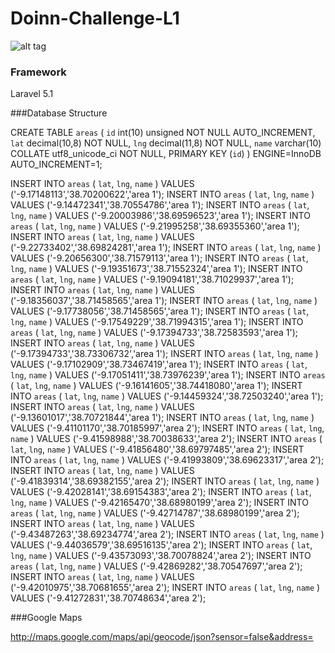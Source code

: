 # Doinn-Challenge-L1

![alt tag](http://i67.tinypic.com/5n6gir.png)

### Framework

Laravel 5.1


###Database Structure 

CREATE TABLE `areas` (
  `id` int(10) unsigned NOT NULL AUTO_INCREMENT,
  `lat` decimal(10,8) NOT NULL,
  `lng` decimal(11,8) NOT NULL,
  `name` varchar(10) COLLATE utf8_unicode_ci NOT NULL,
  PRIMARY KEY (`id`)
) ENGINE=InnoDB AUTO_INCREMENT=1;

INSERT INTO `areas` ( `lat`, `lng`, `name` ) VALUES ('-9.17148113','38.70200622','area 1');
INSERT INTO `areas` ( `lat`, `lng`, `name` ) VALUES ('-9.14472341','38.70554786','area 1');
INSERT INTO `areas` ( `lat`, `lng`, `name` ) VALUES ('-9.20003986','38.69596523','area 1');
INSERT INTO `areas` ( `lat`, `lng`, `name` ) VALUES ('-9.21995258','38.69355360','area 1');
INSERT INTO `areas` ( `lat`, `lng`, `name` ) VALUES ('-9.22733402','38.69824281','area 1');
INSERT INTO `areas` ( `lat`, `lng`, `name` ) VALUES ('-9.20656300','38.71579113','area 1');
INSERT INTO `areas` ( `lat`, `lng`, `name` ) VALUES ('-9.19351673','38.71552324','area 1');
INSERT INTO `areas` ( `lat`, `lng`, `name` ) VALUES ('-9.19094181','38.71029937','area 1');
INSERT INTO `areas` ( `lat`, `lng`, `name` ) VALUES ('-9.18356037','38.71458565','area 1');
INSERT INTO `areas` ( `lat`, `lng`, `name` ) VALUES ('-9.17738056','38.71458565','area 1');
INSERT INTO `areas` ( `lat`, `lng`, `name` ) VALUES ('-9.17549229','38.71994315','area 1');
INSERT INTO `areas` ( `lat`, `lng`, `name` ) VALUES ('-9.17394733','38.72583593','area 1');
INSERT INTO `areas` ( `lat`, `lng`, `name` ) VALUES ('-9.17394733','38.73306732','area 1');
INSERT INTO `areas` ( `lat`, `lng`, `name` ) VALUES ('-9.17102909','38.73467419','area 1');
INSERT INTO `areas` ( `lat`, `lng`, `name` ) VALUES ('-9.17051411','38.73976239','area 1');
INSERT INTO `areas` ( `lat`, `lng`, `name` ) VALUES ('-9.16141605','38.74418080','area 1');
INSERT INTO `areas` ( `lat`, `lng`, `name` ) VALUES ('-9.14459324','38.72503240','area 1');
INSERT INTO `areas` ( `lat`, `lng`, `name` ) VALUES ('-9.13601017','38.70721844','area 1');
INSERT INTO `areas` ( `lat`, `lng`, `name` ) VALUES ('-9.41101170','38.70185997','area 2');
INSERT INTO `areas` ( `lat`, `lng`, `name` ) VALUES ('-9.41598988','38.70038633','area 2');
INSERT INTO `areas` ( `lat`, `lng`, `name` ) VALUES ('-9.41856480','38.69797485','area 2');
INSERT INTO `areas` ( `lat`, `lng`, `name` ) VALUES ('-9.41993809','38.69623317','area 2');
INSERT INTO `areas` ( `lat`, `lng`, `name` ) VALUES ('-9.41839314','38.69382155','area 2');
INSERT INTO `areas` ( `lat`, `lng`, `name` ) VALUES ('-9.42028141','38.69154383','area 2');
INSERT INTO `areas` ( `lat`, `lng`, `name` ) VALUES ('-9.42165470','38.68980199','area 2');
INSERT INTO `areas` ( `lat`, `lng`, `name` ) VALUES ('-9.42714787','38.68980199','area 2');
INSERT INTO `areas` ( `lat`, `lng`, `name` ) VALUES ('-9.43487263','38.69234774','area 2');
INSERT INTO `areas` ( `lat`, `lng`, `name` ) VALUES ('-9.44036579','38.69516135','area 2');
INSERT INTO `areas` ( `lat`, `lng`, `name` ) VALUES ('-9.43573093','38.70078824','area 2');
INSERT INTO `areas` ( `lat`, `lng`, `name` ) VALUES ('-9.42869282','38.70547697','area 2');
INSERT INTO `areas` ( `lat`, `lng`, `name` ) VALUES ('-9.42010975','38.70681655','area 2');
INSERT INTO `areas` ( `lat`, `lng`, `name` ) VALUES ('-9.41272831','38.70748634','area 2');

###Google Maps

http://maps.google.com/maps/api/geocode/json?sensor=false&address=


